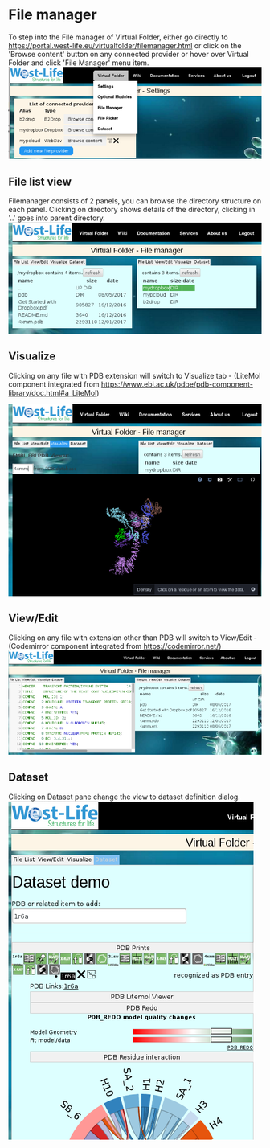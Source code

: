# File manager
To step into the File manager of Virtual Folder, either go directly to 
https://portal.west-life.eu/virtualfolder/filemanager.html 
or click on the 'Browse content' button on any connected provider or hover over Virtual Folder and click 'File Manager' menu item. 
![](/doc/assets/FileManager2.PNG)

## File list view
Filemanager consists of 2 panels, you can browse the directory structure on each panel. Clicking on directory shows details of the directory, clicking in '..' goes into parent directory.
![](/doc/assets/FileManager3.PNG)

## Visualize

Clicking on any file with PDB extension will switch to Visualize tab - (LiteMol component integrated from https://www.ebi.ac.uk/pdbe/pdb-component-library/doc.html#a_LiteMol)

![](/doc/assets/FileManager4.PNG)

## View/Edit
Clicking on any file with extension other than PDB will switch to View/Edit - (Codemirror component integrated from https://codemirror.net/)
![](/doc/assets/FileManager5.PNG)

## Dataset
Clicking on Dataset pane change the view to dataset definition dialog. 
![](/doc/assets/FileManager6.PNG)

